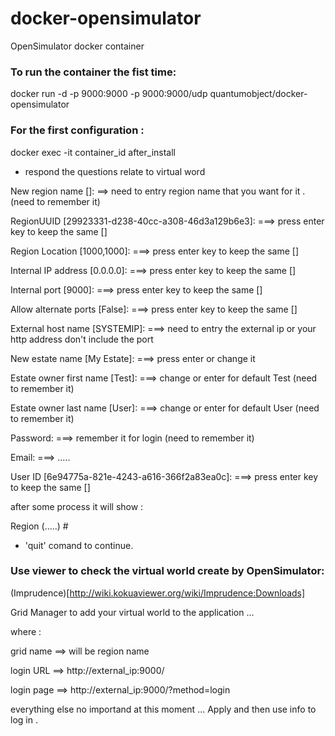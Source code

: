 docker-opensimulator
====================

OpenSimulator docker container 


### To run the container the fist time:

 docker run -d -p 9000:9000 -p 9000:9000/udp quantumobject/docker-opensimulator
 
### For the first configuration :

docker exec -it container_id after_install

- respond the questions relate to virtual word 

New region name []:     ==> need to entry region name that you want for it .(need to remember it)

RegionUUID [29923331-d238-40cc-a308-46d3a129b6e3]:     ===> press enter key to keep the same []

Region Location [1000,1000]:                           ===> press enter key to keep the same []

Internal IP address [0.0.0.0]:                         ===> press enter key to keep the same []

Internal port [9000]:                                  ===> press enter key to keep the same []

Allow alternate ports [False]:                         ===> press enter key to keep the same []

External host name [SYSTEMIP]:   ===> need to entry the external ip or your http address don't include the port

New estate name [My Estate]:     ===> press enter or change it 

Estate owner first name [Test]: ===> change or enter for default Test (need to remember it)

Estate owner last name [User]:  ===> change or enter for default User (need to remember it)

Password:                       ===> remember it for login (need to remember it)

Email:                          ===> ..... 

User ID [6e94775a-821e-4243-a616-366f2a83ea0c]:  ===> press enter key to keep the same []

after some process it will show :

Region (.....) # 

- 'quit' comand to continue.


### Use viewer to check the virtual world create by OpenSimulator:

(Imprudence)[http://wiki.kokuaviewer.org/wiki/Imprudence:Downloads]

Grid Manager  to add your virtual world to the application ...

where :

grid name ==> will be region name

login URL ==>  http://external_ip:9000/  

login page ==> http://external_ip:9000/?method=login

everything else no importand at this moment ... Apply and then use info to log in .




